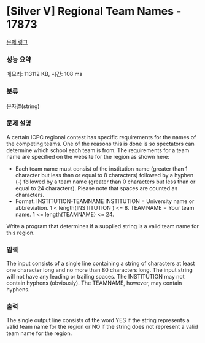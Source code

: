 # [Silver V] Regional Team Names - 17873 

[문제 링크](https://www.acmicpc.net/problem/17873) 

### 성능 요약

메모리: 113112 KB, 시간: 108 ms

### 분류

문자열(string)

### 문제 설명

<p>A certain ICPC regional contest has specific requirements for the names of the competing teams. One of the reasons this is done is so spectators can determine which school each team is from. The requirements for a team name are specified on the website for the region as shown here:</p>

<ul>
	<li>Each team name must consist of the institution name (greater than 1 character but less than or equal to 8 characters) followed by a hyphen (-) followed by a team name (greater than 0 characters but less than or equal to 24 characters). Please note that spaces are counted as characters.</li>
	<li>Format: INSTITUTION-TEAMNAME INSTITUTION = University name or abbreviation. 1 < length(INSTITUTION ) <= 8. TEAMNAME = Your team name. 1 <= length(TEAMNAME) <= 24.</li>
</ul>

<p>Write a program that determines if a supplied string is a valid team name for this region.</p>

### 입력 

 <p>The input consists of a single line containing a string of characters at least one character long and no more than 80 characters long. The input string will not have any leading or trailing spaces. The INSTITUTION may not contain hyphens (obviously). The TEAMNAME, however, may contain hyphens.</p>

### 출력 

 <p>The single output line consists of the word YES if the string represents a valid team name for the region or NO if the string does not represent a valid team name for the region.</p>

